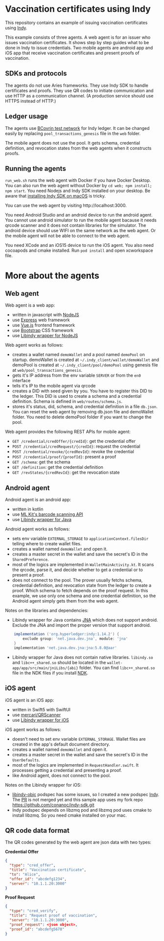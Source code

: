 # Vaccination certificates using Indy

This repository contains an example of issuing vaccination certificates using [Indy](https://indy.readthedocs.io/en/latest/).

This example consists of three agents. A web agent is for an issuer who issues vaccination certificates.
It shows step by step guides what to be done in Indy to issue credentials.
Two mobile agents are android app and iOS app that receive vaccination certificates and present proofs of vaccination.

## SDKs and protocols

The agents do not use Aries frameworks. They use Indy SDK to handle certificates and proofs.
They use QR codes to initiate communication and use HTTP as a communication channel.
(A production service should use HTTPS instead of HTTP.)

## Ledger usage

The agents use [BCovrin test network](http://dev.greenlight.bcovrin.vonx.io/) for Indy ledger.
It can be changed easily by replacing `pool_transactions_genesis` file in the `web` folder.

The mobile agent does not use the pool. It gets schema, credential definition, and revocation states from the web agents
when it constructs proofs.

## Running the agents

`run_web.sh` runs the web agent with Docker if you have Docker Desktop.
You can also run the web agent without Docker by `cd web; npm install; npm start`.
You need Nodejs and Indy SDK installed on your desktop.
Be aware that [installing Indy SDK on macOS](https://github.com/hyperledger/indy-sdk/#macos) is tricky.

You can use the web agent by visiting http://localhost:3000.

You need Android Studio and an android device to run the android agent. You cannot use android simulator to run the mobile agent bacause it needs qrcode scanner and it does not contain libraries for the simulator.
The android device should use WIFI on the same network as the web agent. Or the mobile agent will not be able to connect to the web agent.

You need XCode and an iOS15 device to run the iOS agent. You also need cocoapods and cmake installed. Run `pod install` and open xcworkspace file.

# More about the agents

## Web agent

Web agent is a web app:
- written in javascript with [NodeJS](https://nodejs.org/)
- use [Express](https://expressjs.com/) web framework
- use [Vue.js](https://vuejs.org/) frontend framework
- use [Bootstrap](https://getbootstrap.com/) CSS framework
- use [Libindy wrapper for NodeJS](https://github.com/hyperledger/indy-sdk/blob/master/wrappers/nodejs/README.md)

Web agent works as follows:
- creates a wallet named `demoWallet` and a pool named `demoPool` on startup. demoWallet is created at `~/.indy_client/wallet/demoWallet` and demoPool is created at `~/.indy_client/pool/demoPool` using genesis file at `web/pool_transactions_genesis`.
- gets it's IP address from the env variable `SERVER` or from the `en0` interface
- tells it's IP to the mobile agent via qrcode
- creates a DID with seed given by you. You have to register this DID to the ledger. This DID is used to create a schema and a credential definition. Schema is defined in `web/routes/schema.js`.
- stores it's status, did, schema, and credential definition in a file `db.json`. You can reset the web agent by removing db.json file and demoWallet folder. You need to delete demoPool folder if you want to change the pool.

Web agent provides the following REST APIs for mobile agent:
- `GET /credential/credOffer/{credId}`: get the credential offer
- `POST /credential/credRequest/{credId}`: request the credential
- `POST /credential/revoke/{credRevId}`: revoke the credential
- `POST /credential/proof/{proofId}`: present a proof
- `GET /schema`: get the schema
- `GET /definition`: get the credential definition
- `GET /revStates/{credRevId}`: get the revocation state

## Android agent

Android agent is an android app:
- written in kotlin
- use [ML Kit's barcode scanning API](https://firebase.google.com/docs/ml-kit/read-barcodes)
- use [Libindy wrapper for Java](https://github.com/hyperledger/indy-sdk/tree/master/wrappers/java)

Android agent works as follows:
- sets env variable `EXTERNAL_STORAGE` to `applicationContext.filesDir` telling where to create wallet files.
- creates a wallet named `demoWallet` and open it.
- creates a master secret in the wallet and save the secret's ID in the `SharedPreference`.
- most of the logics are implemented in `WalletMainActivity.kt`. It scans the qrcode, parse it, and decide whether to get a credential or to present a proof.
- does not connect to the pool. The prover usually fetchs schema, credential definition, and revocation state from the ledger to create a proof. Which schema to fetch depends on the proof request. In this example, we use only one schema and one credential definition, so the Android agent simply gets them from the web agent.

Notes on the libraries and dependencies:
- Libindy wrapper for Java contains [JNA](https://github.com/java-native-access/jna) which does not support android. Exclude the JNA and import the proper version that support android.
```gradle
    implementation ('org.hyperledger:indy:1.14.2') {
        exclude group: 'net.java.dev.jna', module: 'jna'
    }
    implementation 'net.java.dev.jna:jna:5.8.0@aar'
```
- Libindy wrapper for Java does not contain native libraries. `libindy.so` and `libc++_shared.so` should be located in the `wallet-app/app/src/main/jniLibs/{abi}` folder. You can find `libc++_shared.so` file in the NDK files if you install [NDK](https://developer.android.com/ndk).

## iOS agent

iOS agent is an iOS app:
- written in Swift5 with SwiftUI
- use [mercari/QRScanner](https://github.com/mercari/QRScanner)
- use [Libindy wrapper for iOS](https://github.com/hyperledger/indy-sdk/tree/master/wrappers/ios)

iOS agent works as follows:
- doesn't need to set env variable `EXTERNAL_STORAGE`. Wallet files are created in the app's default document directory.
- creates a wallet named `demoWallet` and open it.
- creates a master secret in the wallet and save the secret's ID in the `UserDefaults`.
- most of the logics are implemented in `RequestHandler.swift`. It processes getting a credential and presenting a proof.
- like Android agent, does not connect to the pool.

Notes on the Libindy wrapper for iOS:
- [libindy-objc](https://github.com/hyperledger/indy-sdk/blob/master/Specs/libindy-objc/1.8.2/libindy-objc.podspec.json) podspec has some issues, so I created a new podspec [Indy](https://github.com/conanoc/indy-sdk/blob/master/Specs/Indy/1.16.1/Indy.podspec).
The [PR](https://github.com/hyperledger/indy-sdk/pull/2442) is not merged yet and this sample app uses my fork repo https://github.com/conanoc/indy-sdk.git
- Indy podspec depends on libzmq pod and libzmq pod uses cmake to install libzmq. So you need cmake installed on your mac.

## QR code data format

The QR codes generated by the web agent are json data with two types:

**Credential Offer**
```json
{
  "type": "cred_offer",
  "title": "Vaccination certificate",
  "to": "Alice",
  "offer_id": "abcdefg1234",
  "server": "10.1.1.20:3000"
}
```

**Proof Request**
```json
{
  "type": "cred_verify",
  "title": "Request proof of vaccination",
  "server": "10.1.1.20:3000",
  "proof_request": <json object>,
  "proof_id": "abcdefg5678"
}
```
